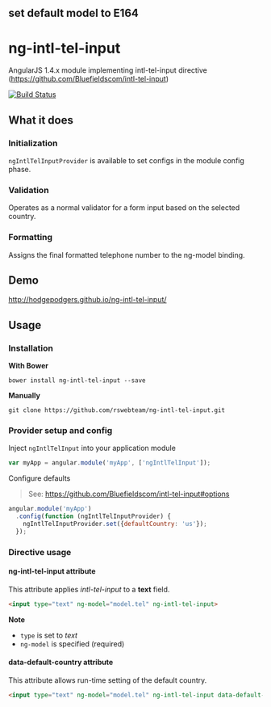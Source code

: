 ## set default model to E164

# ng-intl-tel-input

AngularJS 1.4.x module implementing intl-tel-input directive (https://github.com/Bluefieldscom/intl-tel-input)

[![Build Status](https://travis-ci.org/hodgepodgers/ng-intl-tel-input.svg?branch=master)](https://travis-ci.org/hodgepodgers/ng-intl-tel-input)

## What it does

### Initialization

`ngIntlTelInputProvider` is available to set configs in the module config phase.

### Validation

Operates as a normal validator for a form input based on the selected country.

### Formatting

Assigns the final formatted telephone number to the ng-model binding.

## Demo

http://hodgepodgers.github.io/ng-intl-tel-input/

## Usage

### Installation

**With Bower**

`bower install ng-intl-tel-input --save`

**Manually**

`git clone https://github.com/rswebteam/ng-intl-tel-input.git`

### Provider setup and config

Inject `ngIntlTelInput` into your application module

```javascript
var myApp = angular.module('myApp', ['ngIntlTelInput']);
```

Configure defaults

> See: https://github.com/Bluefieldscom/intl-tel-input#options

```javascript
angular.module('myApp')
  .config(function (ngIntlTelInputProvider) {
    ngIntlTelInputProvider.set({defaultCountry: 'us'});
  });
```

### Directive usage

#### ng-intl-tel-input attribute

This attribute applies _intl-tel-input_ to a **text** field.

```html
<input type="text" ng-model="model.tel" ng-intl-tel-input>
```

**Note**

* `type` is set to *text*
* `ng-model` is specified (required)

#### data-default-country attribute

This attribute allows run-time setting of the default country.

```html
<input type="text" ng-model="model.tel" ng-intl-tel-input data-default-country="gb">
```
